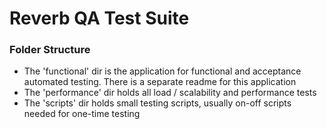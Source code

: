 Reverb QA Test Suite
=================

### Folder Structure
- The 'functional' dir is the application for functional and acceptance automated testing. There is a separate readme for this application 
- The 'performance' dir holds all load / scalability and performance tests
- The 'scripts' dir holds small testing scripts, usually on-off scripts needed for one-time testing